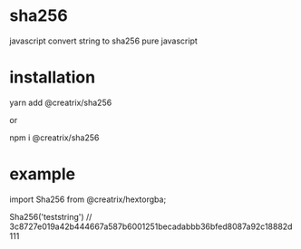 # sha256
javascript convert string to sha256 pure javascript

# installation
yarn add @creatrix/sha256

or

npm i @creatrix/sha256

# example
import Sha256 from @creatrix/hextorgba;

Sha256('teststring') // 3c8727e019a42b444667a587b6001251becadabbb36bfed8087a92c18882d111
